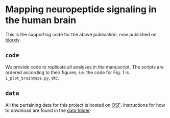 # Mapping neuropeptide signaling in the human brain
This is the supporting code for the above publication, now published on [biorxiv](https://doi.org/10.1101/2024.12.11.627947).

## `code`
We provide code to replicate all analyses in the manuscript. The scripts are ordered according to their figures, i.e. the code for Fig. 1 is `1_plot_brainmaps.py`, etc.

## `data`
All the pertaining data for this project is hosted on [OSF](https://osf.io/4rsz9/). Instructions for how to download are found in the [data folder](./data/).
